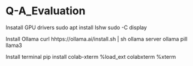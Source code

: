 # Q-A_Evaluation
Insatall GPU drivers
sudo apt install Ishw sudo -C display

Install Ollama
curl hhtps://ollama.ai/install.sh | sh
ollama server
ollama pill llama3

Install terminal 
pip install colab-xterm %load_ext colabxterm %xterm
